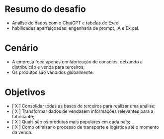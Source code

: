 # Resumo do desafio

- Análise de dados com o ChatGPT e tabelas de Excel
- habilidades aparfeiçoadas: engenharia de prompt, IA e Ex;cel.

# Cenário

- A empresa foca apenas em fabricação de consoles, deixando a distribuição e venda para terceiros;
- Os produtos são vendidos globalmente.

# Objetivos

- [ X ] Consolidar todas as bases de terceiros para realizar uma análise;
- [ X ] Transformar dados de vendasem informações relevantes para a fabricante;
- [ X ] Quais são os produtos mais populares em cada país;
- [ X ] Como otimizar o processo de transporte e logística até o momento da venda.
